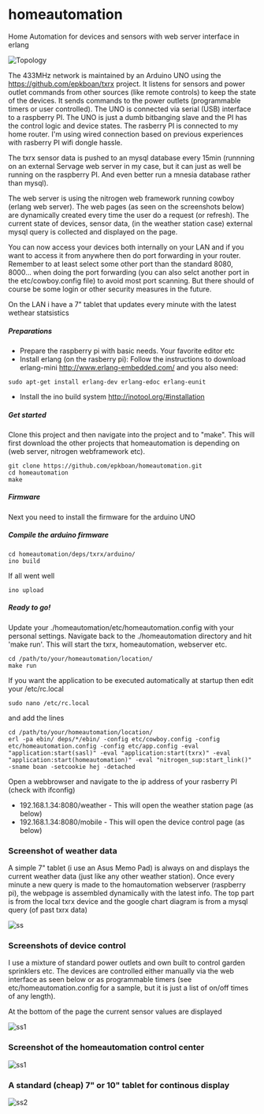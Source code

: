 homeautomation
==============
Home Automation for devices and sensors with web server interface in erlang

![Topology](https://github.com/boanjo/boanjo.github.io/blob/master/topology.png?raw=true "Topology")

The 433MHz network is maintained by an Arduino UNO using the https://github.com/epkboan/txrx project. It listens for sensors and power outlet commands from other sources (like remote controls) to keep the state of the devices. It sends commands to the power outlets (programmable timers or user controlled). The UNO is connected via serial (USB) interface to a raspberry PI. The UNO is just a dumb bitbanging slave and the PI has the control logic and device states. The rasberry PI is connected to my home router. I'm using wired connection based on previous experiences with rasberry PI wifi dongle hassle. 

The txrx sensor data is pushed to an mysql database every 15min (runnning on an external Servage web server in my case, but it can just as well be running on the raspberry PI. And even better run a mnesia database rather than mysql). 

The web server is using the nitrogen web framework running cowboy (erlang web server). The web pages (as seen on the screenshots below) are dynamically created every time the user do a request (or refresh). The current state of devices, sensor data, (in the weather station case) external mysql query is collected and displayed on the page.

You can now access your devices both internally on your LAN and if you want to access it from anywhere then do port forwarding in your router. Remember to at least select some other port than the standard 8080, 8000... when doing the port forwarding (you can also selct another port in the etc/cowboy.config file) to avoid most port scanning. But there should of course be some login or other security measures in the future.

On the LAN i have a 7" tablet that updates every minute with the latest wethear statsistics

##### Preparations
* Prepare the raspberry pi with basic needs. Your favorite editor etc
* Install erlang (on the rasberry pi):
Follow the instructions to download erlang-mini
http://www.erlang-embedded.com/
and you also need:
```
sudo apt-get install erlang-dev erlang-edoc erlang-eunit
```
* Install the ino build system
http://inotool.org/#installation

##### Get started
Clone this project and then navigate into the project and to "make". This will first download the other projects that homeautomation is depending on (web server, nitrogen webframework etc).
```
git clone https://github.com/epkboan/homeautomation.git
cd homeautomation
make
```

##### Firmware
Next you need to install the firmware for the arduino UNO

##### Compile the arduino firmware
```
cd homeautomation/deps/txrx/arduino/
ino build
```

If all went well
```
ino upload
```

##### Ready to go!
Update your ./homeautomation/etc/homeautomation.config with your personal settings. 
Navigate back to the ./homeautomation directory and hit 'make run'. This will start the txrx, homeautomation, webserver etc. 
```
cd /path/to/your/homeautomation/location/
make run
```

If you want the application to be executed automatically at startup then edit your /etc/rc.local
```
sudo nano /etc/rc.local
```
and add the lines
```
cd /path/to/your/homeautomation/location/
erl -pa ebin/ deps/*/ebin/ -config etc/cowboy.config -config etc/homeautomation.config -config etc/app.config -eval "application:start(sasl)" -eval "application:start(txrx)" -eval "application:start(homeautomation)" -eval "nitrogen_sup:start_link()" -sname boan -setcookie hej -detached
```


Open a webbrowser and navigate to the ip address of your rasberry PI (check with ifconfig)
* 192.168.1.34:8080/weather - This will open the weather station page (as below)
* 192.168.1.34:8080/mobile - This will open the device control page (as below)


### Screenshot of weather data
A simple 7" tablet (i use an Asus Memo Pad) is always on and displays the current weather data (just like any other weather station). Once every minute a new query is made to the homautomation webserver (raspberry pi), the webpage is assembled dynamically with the latest info. The top part is from the local txrx device and the google chart diagram is from a mysql query (of past txrx data) 


![ss](https://github.com/boanjo/boanjo.github.io/blob/master/homeautomation_ss.jpg?raw=true "Screenshot weather")

### Screenshots of device control
I use a mixture of standard power outlets and own built to control garden sprinklers etc. The devices are controlled either manually via the web interface as seen below or as programmable timers (see etc/homeautomation.config for a sample, but it is just a list of on/off times of any length).

At the bottom of the page the current sensor values are displayed 

![ss1](https://github.com/boanjo/boanjo.github.io/blob/master/mobile1.png "Screenshot mobile 1")

### Screenshot of the homeautomation control center

![ss1](https://github.com/boanjo/boanjo.github.io/blob/master/homeautomation_1.JPG "The control centre")

### A standard (cheap) 7" or 10" tablet for continous display

![ss2](https://github.com/boanjo/boanjo.github.io/blob/master/end_result.jpg "End Result")


